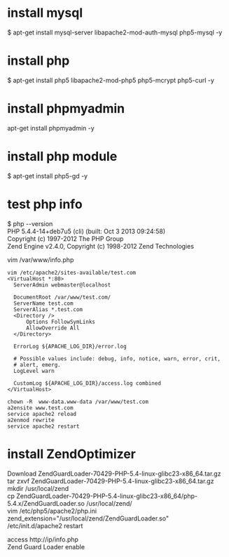 # install mysql  
$ apt-get install mysql-server libapache2-mod-auth-mysql php5-mysql -y  

# install php  
$ apt-get install php5 libapache2-mod-php5 php5-mcrypt php5-curl -y   

# install phpmyadmin  
apt-get install phpmyadmin -y   

# install php module  
$ apt-get install php5-gd -y  

# test php info  
$ php --version  
PHP 5.4.4-14+deb7u5 (cli) (built: Oct  3 2013 09:24:58)   
Copyright (c) 1997-2012 The PHP Group  
Zend Engine v2.4.0, Copyright (c) 1998-2012 Zend Technologies  

vim /var/www/info.php  
<?php  
phpinfo();  
?>  

    vim /etc/apache2/sites-available/test.com
    <VirtualHost *:80>
      ServerAdmin webmaster@localhost

      DocumentRoot /var/www/test.com/
      ServerName test.com
      ServerAlias *.test.com
      <Directory />
          Options FollowSymLinks
          AllowOverride All
      </Directory>

      ErrorLog ${APACHE_LOG_DIR}/error.log

      # Possible values include: debug, info, notice, warn, error, crit,
      # alert, emerg.
      LogLevel warn

      CustomLog ${APACHE_LOG_DIR}/access.log combined
    </VirtualHost>

    chown -R  www-data.www-data /var/www/test.com
    a2ensite www.test.com
    service apache2 reload
    a2enmod rewrite
    service apache2 restart

# install ZendOptimizer  
Download ZendGuardLoader-70429-PHP-5.4-linux-glibc23-x86_64.tar.gz  
tar zxvf ZendGuardLoader-70429-PHP-5.4-linux-glibc23-x86_64.tar.gz  
mkdir /usr/local/zend  
cp ZendGuardLoader-70429-PHP-5.4-linux-glibc23-x86_64/php-5.4.x/ZendGuardLoader.so /usr/local/zend/  
vim /etc/php5/apache2/php.ini  
zend_extension="/usr/local/zend/ZendGuardLoader.so"  
/etc/init.d/apache2 restart  

access http://ip/info.php  
Zend Guard Loader	enable  
